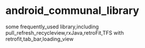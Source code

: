 # android_communal_library
some frequently_used library,including pull_refresh_recycleview,rxJava,retroFit,TFS with retrofit,tab_bar,loading_view
